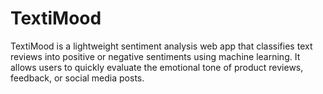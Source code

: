# TextiMood
TextiMood is a lightweight sentiment analysis web app that classifies text reviews into positive or negative sentiments using machine learning. It allows users to quickly evaluate the emotional tone of product reviews, feedback, or social media posts.
